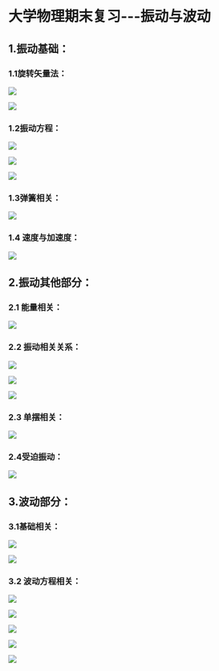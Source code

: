 # 大学物理期末复习---振动与波动

## 1.振动基础：

### 1.1旋转矢量法：

![](https://phsicalpic-1316646528.cos.ap-beijing.myqcloud.com/%E6%8C%AF%E5%8A%A8%E6%B3%A2%E5%8A%A8/q1.jpg)

![](https://phsicalpic-1316646528.cos.ap-beijing.myqcloud.com/%E6%8C%AF%E5%8A%A8%E6%B3%A2%E5%8A%A8/q2.jpg)

### 1.2振动方程：

![](https://phsicalpic-1316646528.cos.ap-beijing.myqcloud.com/%E6%8C%AF%E5%8A%A8%E6%B3%A2%E5%8A%A8/q3.jpg)

![](https://phsicalpic-1316646528.cos.ap-beijing.myqcloud.com/%E6%8C%AF%E5%8A%A8%E6%B3%A2%E5%8A%A8/q4.jpg)

![](https://phsicalpic-1316646528.cos.ap-beijing.myqcloud.com/%E6%8C%AF%E5%8A%A8%E6%B3%A2%E5%8A%A8/q5.jpg)

### 1.3弹簧相关：

![](https://phsicalpic-1316646528.cos.ap-beijing.myqcloud.com/%E6%8C%AF%E5%8A%A8%E6%B3%A2%E5%8A%A8/q6.jpg)

### 1.4 速度与加速度：

![](https://phsicalpic-1316646528.cos.ap-beijing.myqcloud.com/%E6%8C%AF%E5%8A%A8%E6%B3%A2%E5%8A%A8/q7.jpg)

## 2.振动其他部分：

### 2.1 能量相关：

![](https://phsicalpic-1316646528.cos.ap-beijing.myqcloud.com/%E6%8C%AF%E5%8A%A8%E6%B3%A2%E5%8A%A8/q21.jpg)

### 2.2 振动相关关系：

![](https://phsicalpic-1316646528.cos.ap-beijing.myqcloud.com/%E6%8C%AF%E5%8A%A8%E6%B3%A2%E5%8A%A8/q22.jpg)

![](https://phsicalpic-1316646528.cos.ap-beijing.myqcloud.com/%E6%8C%AF%E5%8A%A8%E6%B3%A2%E5%8A%A8/q23.jpg)

![](https://phsicalpic-1316646528.cos.ap-beijing.myqcloud.com/%E6%8C%AF%E5%8A%A8%E6%B3%A2%E5%8A%A8/q24.jpg)

### 2.3 单摆相关：

![](https://phsicalpic-1316646528.cos.ap-beijing.myqcloud.com/%E6%8C%AF%E5%8A%A8%E6%B3%A2%E5%8A%A8/q25.jpg)

### 2.4受迫振动：

![](https://phsicalpic-1316646528.cos.ap-beijing.myqcloud.com/%E6%8C%AF%E5%8A%A8%E6%B3%A2%E5%8A%A8/q26.jpg)

## 3.波动部分：

### 3.1基础相关：

![](https://phsicalpic-1316646528.cos.ap-beijing.myqcloud.com/%E6%8C%AF%E5%8A%A8%E6%B3%A2%E5%8A%A8/q31.jpg)

![](https://phsicalpic-1316646528.cos.ap-beijing.myqcloud.com/%E6%8C%AF%E5%8A%A8%E6%B3%A2%E5%8A%A8/q32.jpg)

### 3.2 波动方程相关：

![](https://phsicalpic-1316646528.cos.ap-beijing.myqcloud.com/%E6%8C%AF%E5%8A%A8%E6%B3%A2%E5%8A%A8/q33.jpg)

![](https://phsicalpic-1316646528.cos.ap-beijing.myqcloud.com/%E6%8C%AF%E5%8A%A8%E6%B3%A2%E5%8A%A8/q34.jpg)

![](https://phsicalpic-1316646528.cos.ap-beijing.myqcloud.com/%E6%8C%AF%E5%8A%A8%E6%B3%A2%E5%8A%A8/q35.jpg)

![](https://phsicalpic-1316646528.cos.ap-beijing.myqcloud.com/%E6%8C%AF%E5%8A%A8%E6%B3%A2%E5%8A%A8/q36.jpg)

![](https://phsicalpic-1316646528.cos.ap-beijing.myqcloud.com/%E6%8C%AF%E5%8A%A8%E6%B3%A2%E5%8A%A8/q37.jpg)

